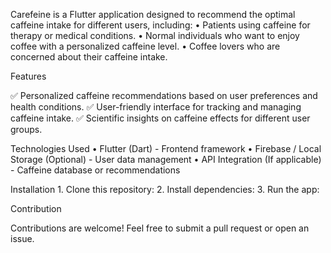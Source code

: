 Carefeine is a Flutter application designed to recommend the optimal caffeine intake for different users, including:
	•	Patients using caffeine for therapy or medical conditions.
	•	Normal individuals who want to enjoy coffee with a personalized caffeine level.
	•	Coffee lovers who are concerned about their caffeine intake.

Features

✅ Personalized caffeine recommendations based on user preferences and health conditions.
✅ User-friendly interface for tracking and managing caffeine intake.
✅ Scientific insights on caffeine effects for different user groups.

Technologies Used
	•	Flutter (Dart) - Frontend framework
	•	Firebase / Local Storage (Optional) - User data management
	•	API Integration (If applicable) - Caffeine database or recommendations

Installation
	1.	Clone this repository:
 	2.	Install dependencies:
  3.	Run the app:
  
Contribution

Contributions are welcome! Feel free to submit a pull request or open an issue.
